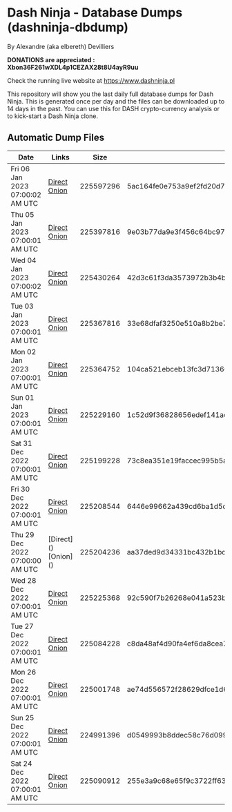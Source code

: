 # Dash Ninja - Database Dumps (dashninja-dbdump)
By Alexandre (aka elbereth) Devilliers

**DONATIONS are appreciated : Xbon36F261wXDL4p1CEZAX28t8U4ayR9uu**

Check the running live website at https://www.dashninja.pl

This repository will show you the last daily full database dumps for Dash Ninja. This is generated once per day and the files can be downloaded up to 14 days in the past.
You can use this for DASH crypto-currency analysis or to kick-start a Dash Ninja clone.


## Automatic Dump Files
| Date | Links | Size | SHA256 |
|--|--|--|--|
| Fri 06 Jan 2023 07:00:02 AM UTC | [Direct](https://oshi.at/hZRS) [Onion](http://5ety7tpkim5me6eszuwcje7bmy25pbtrjtue7zkqqgziljwqy3rrikqd.onion/hZRS) | 225597296 | 5ac164fe0e753a9ef2fd20d70e6cb649b0bb56c1585bb2bf015825114c725c02 | 
| Thu 05 Jan 2023 07:00:01 AM UTC | [Direct](https://oshi.at/ZbuY) [Onion](http://5ety7tpkim5me6eszuwcje7bmy25pbtrjtue7zkqqgziljwqy3rrikqd.onion/ZbuY) | 225397816 | 9e03b77da9e3f456c64bc978e9cbf4d231428768ab7c968e50dd1e7323999cf4 | 
| Wed 04 Jan 2023 07:00:02 AM UTC | [Direct](https://oshi.at/NcdF) [Onion](http://5ety7tpkim5me6eszuwcje7bmy25pbtrjtue7zkqqgziljwqy3rrikqd.onion/NcdF) | 225430264 | 42d3c61f3da3573972b3b4b7e4d52299d8f84c7fdf1650b2ce5a3279cd93029d | 
| Tue 03 Jan 2023 07:00:01 AM UTC | [Direct](https://oshi.at/gkmG) [Onion](http://5ety7tpkim5me6eszuwcje7bmy25pbtrjtue7zkqqgziljwqy3rrikqd.onion/gkmG) | 225367816 | 33e68dfaf3250e510a8b2be72ac9261a49f19b564ea745bf8a011d96d056cd77 | 
| Mon 02 Jan 2023 07:00:01 AM UTC | [Direct](<html>) [Onion]() | 225364752 | 104ca521ebceb13fc3d71360a2688571bd918df19864ffffad3453b231af0e24 | 
| Sun 01 Jan 2023 07:00:01 AM UTC | [Direct](https://oshi.at/TSSK) [Onion](http://5ety7tpkim5me6eszuwcje7bmy25pbtrjtue7zkqqgziljwqy3rrikqd.onion/TSSK) | 225229160 | 1c52d9f36828656edef141acc10a7dad8f5335ae3b8ab3feed0c6a5cf2e3c2d7 | 
| Sat 31 Dec 2022 07:00:01 AM UTC | [Direct](https://oshi.at/rnZN) [Onion](http://5ety7tpkim5me6eszuwcje7bmy25pbtrjtue7zkqqgziljwqy3rrikqd.onion/rnZN) | 225199228 | 73c8ea351e19faccec995b5a80f6fe054969bdabf47a3535da3f64690798f7da | 
| Fri 30 Dec 2022 07:00:01 AM UTC | [Direct](https://oshi.at/QUMC) [Onion](http://5ety7tpkim5me6eszuwcje7bmy25pbtrjtue7zkqqgziljwqy3rrikqd.onion/QUMC) | 225208544 | 6446e99662a439cd6ba1d5d717375dc48166b2f291627d352c1ff134de6dc5ed | 
| Thu 29 Dec 2022 07:00:00 AM UTC | [Direct](</body></html>) [Onion](</body></html>) | 225204236 | aa37ded9d34331bc432b1bdd64c2d6421b006f44165e2886b86a54c2fb9639c2 | 
| Wed 28 Dec 2022 07:00:01 AM UTC | [Direct]() [Onion]() | 225225368 | 92c590f7b26268e041a523b1dce1be39ffb7fe514827734c4740975d58ce0763 | 
| Tue 27 Dec 2022 07:00:01 AM UTC | [Direct]() [Onion]() | 225084228 | c8da48af4d90fa4ef6da8cea7735f1d3141026445cce545b98786fe6f80c18ad | 
| Mon 26 Dec 2022 07:00:01 AM UTC | [Direct]() [Onion]() | 225001748 | ae74d556572f28629dfce1d656d903f5113f2fcdd34e3339160fdbd77ea5852a | 
| Sun 25 Dec 2022 07:00:01 AM UTC | [Direct](https://oshi.at/oTiA) [Onion](http://5ety7tpkim5me6eszuwcje7bmy25pbtrjtue7zkqqgziljwqy3rrikqd.onion/oTiA) | 224991396 | d0549993b8ddec58c76d099ed115949ed640c13aad5957a9e12ccbe4d8dad5b8 | 
| Sat 24 Dec 2022 07:00:01 AM UTC | [Direct](<html>) [Onion]() | 225090912 | 255e3a9c68e65f9c3722ff63cbe6910f7ff83f64748e6edc5aef67d556257945 | 
